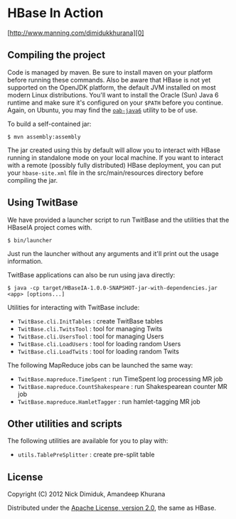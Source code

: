 # HBase In Action

[http://www.manning.com/dimidukkhurana][0]

## Compiling the project

Code is managed by maven. Be sure to install maven on your platform
before running these commands. Also be aware that HBase is not yet
supported on the OpenJDK platform, the default JVM installed on most
modern Linux distributions. You'll want to install the Oracle (Sun)
Java 6 runtime and make sure it's configured on your `$PATH` before
you continue. Again, on Ubuntu, you may find the [`oab-java6`][1]
utility to be of use.

To build a self-contained jar:

    $ mvn assembly:assembly

The jar created using this by default will allow you to interact with
HBase running in standalone mode on your local machine. If you want
to interact with a remote (possibly fully distributed) HBase
deployment, you can put your `hbase-site.xml` file in the src/main/resources
directory before compiling the jar.

## Using TwitBase

We have provided a launcher script to run TwitBase and the utilities
that the HBaseIA project comes with.

    $ bin/launcher

Just run the launcher without any arguments and it'll print out the
usage information.

TwitBase applications can also be run using java directly:

    $ java -cp target/HBaseIA-1.0.0-SNAPSHOT-jar-with-dependencies.jar <app> [options...]

Utilities for interacting with TwitBase include:

 - `TwitBase.cli.InitTables` : create TwitBase tables
 - `TwitBase.cli.TwitsTool` : tool for managing Twits
 - `TwitBase.cli.UsersTool` : tool for managing Users
 - `TwitBase.cli.LoadUsers` : tool for loading random Users
 - `TwitBase.cli.LoadTwits` : tool for loading random Twits

The following MapReduce jobs can be launched the same way:

 - `TwitBase.mapreduce.TimeSpent` : run TimeSpent log
   processing MR job
 - `TwitBase.mapreduce.CountShakespeare` : run
   Shakespearean counter MR job
 - `TwitBase.mapreduce.HamletTagger` : run
   hamlet-tagging MR job

## Other utilities and scripts

The following utilities are available for you to play with:

 - `utils.TablePreSplitter` : create pre-split table

## License

Copyright (C) 2012 Nick Dimiduk, Amandeep Khurana

Distributed under the [Apache License, version 2.0][2], the same as HBase.

[0]: http://www.manning.com/dimidukkhurana
[1]: https://github.com/flexiondotorg/oab-java6
[2]: http://www.apache.org/licenses/LICENSE-2.0.html
